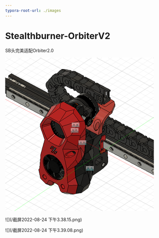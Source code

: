 ```yaml
---
typora-root-url: ./images
---
```


# Stealthburner-OrbiterV2
SB头完美适配Orbiter2.0

![截屏2022-08-24 下午3.38.15](https://raw.githubusercontent.com/lixingqiao01/Stealthburner-OrbiterV2/main/images/截屏2022-08-24%20下午3.38.15.png)

![](/截屏2022-08-24 下午3.38.15.png)



![](/截屏2022-08-24 下午3.39.08.png)
